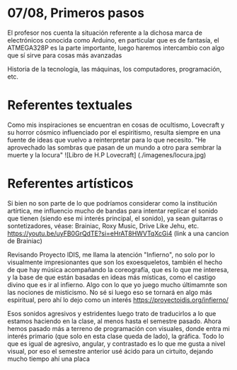 
# 07/08, Primeros pasos
El profesor nos cuenta la situación referente a la dichosa marca de electrónicos conocida como Arduino, en particular que es de fantasía, el ATMEGA328P es la parte importante, luego haremos intercambio con algo que sí sirve para cosas más avanzadas

Historia de la tecnología, las máquinas, los computadores, programación, etc.

# Referentes textuales
Como mis inspiraciones se encuentran en cosas de ocultismo, Lovecraft y su horror cósmico influenciado por el espiritismo, resulta siempre en una fuente de ideas que vuelvo a reinterpretar para lo que necesito. "He aprovechado las sombras que pasan de un mundo a otro para sembrar la muerte y la locura"
![Libro de H.P Lovecraft] (./imagenes/locura.jpg)


# Referentes artísticos
Si bien no son parte de lo que podríamos considerar como la institución artírtica, me influencio mucho de bandas para intentar replicar el sonido que tienen (siendo ese mi interés principal, el sonido), ya sean guitarras o sontetizadores, véase: Brainiac, Roxy Music, Drive Like Jehu, etc.
https://youtu.be/uyFB0GrQdTE?si=eHrAT8HWVTqXcGi4 (link a una cancion de Brainiac)

Revisando Proyecto IDIS, me llama la atención "Infierno", no solo por lo visualmente impresionantes que son los exoesqueletos, también el hecho de que hay música acompañando la coreografía, que es lo que me interesa, y la base de que están basadas en ideas más místicas, como el castigo divino que es ir al infierno. Algo con lo que yo juego mucho últimamnte son las nociones de misticismo. No sé si luego eso se tornará en algo más espiritual, pero ahí lo dejo como un interés 
https://proyectoidis.org/infierno/

Esos sonidos agresivos y estridentes luego trato de traducirlos a lo que estamos haciendo en la clase, al menos hasta el semestre pasado. Ahora hemos pasado más a terreno de programación con visuales, donde entra mi interés primario (que solo en esta clase queda de lado), la gráfica. Todo lo que es igual de agresivo, angular, y contrastado es lo que me gusta a nivel visual, por eso el semestre anterior usé ácido para un cirtuito, dejando mucho tiempo ahí una placa
